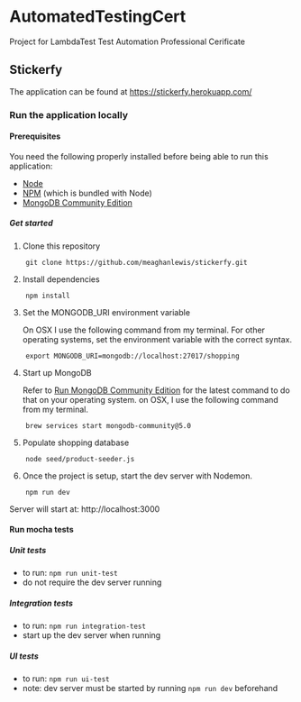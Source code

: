 # AutomatedTestingCert
Project for LambdaTest Test Automation Professional Cerificate

## Stickerfy

The application can be found at https://stickerfy.herokuapp.com/

### Run the application locally

#### Prerequisites

You need the following properly installed before being able to run this application:

- [Node](https://nodejs.org/en/download/)
- [NPM](https://www.npmjs.com/get-npm) (which is bundled with Node)
- [MongoDB Community Edition](https://docs.mongodb.com/manual/installation/#mongodb-community-edition)

##### Get started

1. Clone this repository

``` shell
    git clone https://github.com/meaghanlewis/stickerfy.git
```

2. Install dependencies

``` shell
    npm install
```

3. Set the MONGODB_URI environment variable

    On OSX I use the following command from my terminal. For other operating systems, set the environment variable with the correct syntax.

``` shell
    export MONGODB_URI=mongodb://localhost:27017/shopping
```

4. Start up MongoDB

    Refer to [Run MongoDB Community Edition](https://docs.mongodb.com/manual/tutorial/install-mongodb-on-os-x/#run-mongodb-community-edition) for the latest command to do that on your operating system. on OSX, I use the following command from my terminal.

``` shell
    brew services start mongodb-community@5.0
```

5. Populate shopping database

``` shell
    node seed/product-seeder.js
```

6. Once the project is setup, start the dev server with Nodemon.

``` shell
    npm run dev
```

Server will start at: http://localhost:3000

#### Run mocha tests

##### Unit tests

- to run: `npm run unit-test`
- do not require the dev server running

##### Integration tests

- to run: `npm run integration-test`
- start up the dev server when running

##### UI tests

- to run: `npm run ui-test`
- note: dev server must be started by running `npm run dev` beforehand